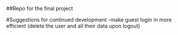 ##Repo for the final project

#Suggestions for continued development
-make guest login in more efficient (delete the user and all their data upon logout)